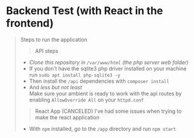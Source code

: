 # Backend Test (with React in the frontend)
> Steps to run the application
> > API steps
> - *Clone this repository in `/var/www/html` (the php server web folder)*
> - If you don't have the sqlite3 php driver installed on your machine run `sudo apt install php-sqlite3 -y`
> - Then install the `/api` dependencies with ``composer install``
> - And *less but not least*
>  <br>Make sure your ambient is ready to work with the api routes by enabling `AllowOverride All` on your `httpd.conf`
> > React App (CANCELED) I've had some issues when trying to make the react application
> - With `npm` installed, go to the `/app` directory and run `npm start`
